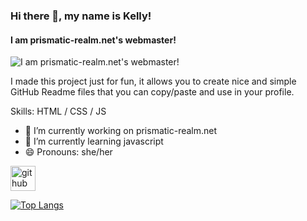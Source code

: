 ### Hi there 👋, my name is Kelly!
#### I am prismatic-realm.net's webmaster!
![I am prismatic-realm.net's webmaster!](https://files.catbox.moe/5637da.png)

I made this project just for fun, it allows you to create nice and simple GitHub Readme files that you can copy/paste and use in your profile.

Skills: HTML / CSS / JS

- 🔭 I’m currently working on prismatic-realm.net 
- 🌱 I’m currently learning javascript 
- 😄 Pronouns: she/her 


[<img src='https://cdn.jsdelivr.net/npm/simple-icons@3.0.1/icons/github.svg' alt='github' height='40'>](https://github.com/PrismaticTigers)  

[![Top Langs](https://github-readme-stats.vercel.app/api/top-langs/?username=PrismaticTigers)](https://github.com/anuraghazra/github-readme-stats)

